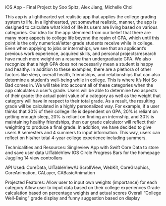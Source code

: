 iOS App - Final Project by Soo Spitz, Alex Jiang, Michelle Choi

This app is a lighthearted yet realistic app that applies the college grading system to life. In a lighthearted, yet somewhat realistic, manner, the app is designed to calculate what kind of life its users are living based on various categories. Our idea for the app stemmed from our belief that there are many more aspects to college life beyond the realm of GPA, which until this point is the only numerical/letter grade students receive while in college. Even when applying to jobs or internships, we see that an applicant’s previous work experience, acquired skills, and personal projects/research have much more weight on a resume than undergraduate GPA. We also recognize that a high GPA does not necessarily mean a student is happy and healthy. In addition to these examples, there are a plethora of other factors like sleep, overall health, friendships, and relationships that can also determine a student’s well-being while in college. This is where It’s Not So Bad comes in. We will take into account all of these categories when the app calculates a user’s grade. Users will be able to determine two aspects of their grade: the actual point value of a category as well as the weight that category will have in respect to their total grade. As a result, the resulting grade will be calculated in a highly personalized way. For example, if a user thinks that 30% of their college life is dependent on GPA, 20% is reliant on getting enough sleep, 20% is reliant on finding an internship, and 30% is maintaining healthy friendships, then our grade calculator will reflect their weighting to produce a final grade. In addition, we have decided to give users 8 semesters and 4 summers to input information. This way, users can reflect on his/her total 4-year college experience including summers. 

Technicalities and Resources:
Singleview App with Swift
Core Data to store and save user data
UITableView
IOS Circle Progress Bars for the homepage
Juggling 14 view controllers

API Used: 
CoreData, UITableView/UIScrollView, WebKit, CoreGraphics, CoreAnimation, CALayer, CABasicAnimation

Projected Features:
Allow user to input own weights (importance) for each category
Allow user to input data based on their college experiences
Grade calculation based on percentage weights and actual scores
Overall “College Well-Being” grade display and funny suggestion based on display

